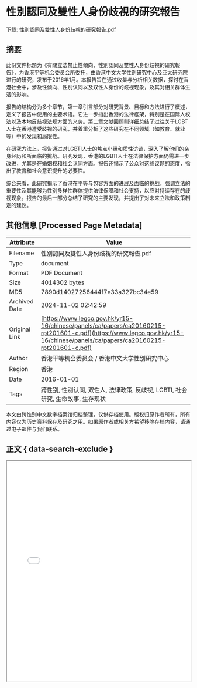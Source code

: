 # 性別認同及雙性人身份歧視的研究報告

<!-- tcd_download_link -->
下载: <a href="性別認同及雙性人身份歧視的研究報告.pdf" download>性別認同及雙性人身份歧視的研究報告.pdf</a>
<!-- tcd_download_link_end -->

## 摘要

<!-- tcd_abstract -->
此份文件标题为《有關立法禁止性傾向、性別認同及雙性人身份歧視的研究報告》，为香港平等机会委员会所委托，由香港中文大学性别研究中心及亚太研究院进行的研究，发布于2016年1月。本报告旨在通过收集与分析相关数据，探讨在香港社会中，涉及性倾向、性别认同以及双性人身份的歧视现象，及其对相关群体生活的影响。

报告的结构分为多个章节，第一章引言部分对研究背景、目标和方法进行了概述，定义了报告中使用的主要术语。它进一步指出香港的法律框架，特别是在国际人权法以及本地反歧视法规方面的义务。第二章文献回顾则详细总结了过往关于LGBT人士在香港遭受歧视的研究，并着重分析了这些研究在不同领域（如教育、就业等）中的发现和局限性。

在研究方法上，报告通过对LGBTI人士的焦点小组和质性访谈，深入了解他们的亲身经历和所面临的挑战。研究发现，香港的LGBTI人士在法律保护方面仍需进一步改进，尤其是在婚姻权和社会认同方面。报告还揭示了公众对这些议题的态度，指出了教育和社会意识提升的必要性。

综合来看，此研究揭示了香港在平等与包容方面的进展及面临的挑战，强调立法的重要性及其能够为性别多样性群体提供法律保障和社会支持，以应对持续存在的歧视现象。报告的最后一部分总结了研究的主要发现，并提出了对未来立法和政策制定的建议。

<!-- tcd_abstract_end -->

## 其他信息 [Processed Page Metadata]

| Attribute       | Value                                  |
|-----------------|----------------------------------------|
| Filename        | 性別認同及雙性人身份歧視的研究報告.pdf                             |
| Type            | document                                 |
| Format          | PDF Document                               |
| Size            | 4014302 bytes                           |
| MD5             | 7890d14027256444f7e33a327bc34e59                                  |
| Archived Date   | 2024-11-02 02:42:59                             |
| Original Link   | [https://www.legco.gov.hk/yr15-16/chinese/panels/ca/papers/ca20160215-rpt201601-c.pdf](https://www.legco.gov.hk/yr15-16/chinese/panels/ca/papers/ca20160215-rpt201601-c.pdf)                         |
| Author          | 香港平等机会委员会 / 香港中文大学性别研究中心                               |
| Region          | 香港                               |
| Date            | 2016-01-01                                 |
| Tags            | 跨性别, 性别认同, 双性人, 法律政策, 反歧视, LGBTI, 社会研究, 生命故事, 生存现状                                 |

本文由跨性别中文数字档案馆归档整理，仅供存档使用。版权归原作者所有，所有内容仅为历史资料保存及研究之用。如果原作者或相关方希望移除存档内容，请通过电子邮件与我们联系。

## 正文 { data-search-exclude }

<!-- tcd_main_text -->
<iframe src="../性別認同及雙性人身份歧視的研究報告.pdf" width="100%" height="600px">
    <p>无法显示PDF，请下载查看。</p>
</iframe>
<!-- tcd_main_text_end -->

